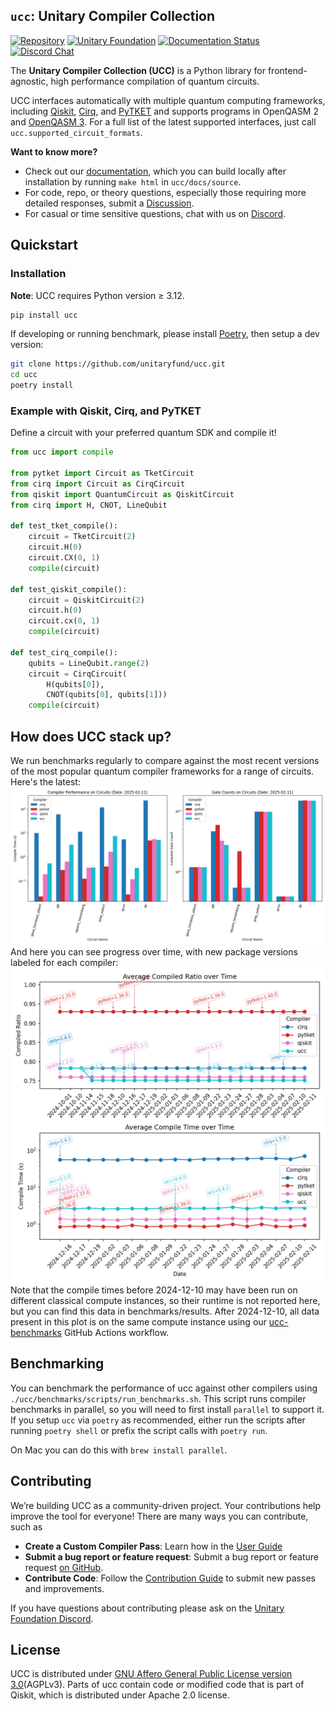 ## `ucc`: Unitary Compiler Collection

[![Repository](https://img.shields.io/badge/GitHub-5C5C5C.svg?logo=github)](https://github.com/unitaryfund/ucc)
[![Unitary Foundation](https://img.shields.io/badge/Supported%20By-Unitary%20Foundation-FFFF00.svg)](https://unitary.foundation)
[![Documentation Status](https://readthedocs.org/projects/ucc/badge/?version=latest)](https://ucc.readthedocs.io/en/latest/?badge=latest)
[![Discord Chat](https://img.shields.io/badge/dynamic/json?color=blue&label=Discord&query=approximate_presence_count&suffix=%20online.&url=https%3A%2F%2Fdiscord.com%2Fapi%2Finvites%2FJqVGmpkP96%3Fwith_counts%3Dtrue)](http://discord.unitary.foundation)


The **Unitary Compiler Collection (UCC)** is a Python library for frontend-agnostic, high performance compilation of quantum circuits.

UCC interfaces automatically with multiple quantum computing frameworks, including [Qiskit](https://github.com/Qiskit/qiskit), [Cirq](https://github.com/quantumlib/Cirq), and [PyTKET](https://github.com/CQCL/tket) and supports programs in OpenQASM 2 and [OpenQASM 3](https://openqasm.com/). For a full list of the latest supported interfaces, just call `ucc.supported_circuit_formats`.


**Want to know more?**
- Check out our [documentation](https://ucc.readthedocs.io/en/latest/), which you can build locally after installation by running `make html` in `ucc/docs/source`.
- For code, repo, or theory questions, especially those requiring more detailed responses, submit a [Discussion](https://github.com/unitaryfund/ucc/discussions).
- For casual or time sensitive questions, chat with us on [Discord](http://discord.unitary.foundation).

## Quickstart

### Installation

**Note**: UCC requires Python version ≥ 3.12.

```bash
pip install ucc
```

If developing or running benchmark, please install [Poetry](https://python-poetry.org/), then setup a dev version:

```bash
git clone https://github.com/unitaryfund/ucc.git
cd ucc
poetry install
```

### Example with Qiskit, Cirq, and PyTKET

Define a circuit with your preferred quantum SDK and compile it!

```python
from ucc import compile

from pytket import Circuit as TketCircuit
from cirq import Circuit as CirqCircuit
from qiskit import QuantumCircuit as QiskitCircuit
from cirq import H, CNOT, LineQubit

def test_tket_compile():
    circuit = TketCircuit(2)
    circuit.H(0)
    circuit.CX(0, 1)
    compile(circuit)

def test_qiskit_compile():
    circuit = QiskitCircuit(2)
    circuit.h(0)
    circuit.cx(0, 1)
    compile(circuit)

def test_cirq_compile():
    qubits = LineQubit.range(2)
    circuit = CirqCircuit(
        H(qubits[0]),
        CNOT(qubits[0], qubits[1]))
    compile(circuit)
```
<!-- start-how-does-ucc-stack-up -->
## How does UCC stack up?

We run benchmarks regularly to compare against the most recent versions of the most popular quantum compiler frameworks for a range of circuits. Here's the latest:
![alt text](benchmarks/latest_compiler_benchmarks_by_circuit.png)
And here you can see progress over time, with new package versions labeled for each compiler:
![alt text](benchmarks/avg_compiler_benchmarks_over_time.png)
Note that the compile times before 2024-12-10 may have been run on different classical compute instances, so their runtime is not reported here, but you can find this data in benchmarks/results.
After 2024-12-10, all data present in this plot is on the same compute instance using our [ucc-benchmarks](https://github.com/unitaryfund/ucc/blob/main/.github/workflows/ucc-benchmarks.yml) GitHub Actions workflow.
<!-- end-how-does-ucc-stack-up -->

## Benchmarking

You can benchmark the performance of ucc against other compilers using `./ucc/benchmarks/scripts/run_benchmarks.sh`. This script runs compiler benchmarks in parallel, so you will need to first install `parallel` to support it. If you setup `ucc` via `poetry` as recommended, either run the scripts after running `poetry shell` or prefix the script calls with `poetry run`.

On Mac you can do this with `brew install parallel`.

## Contributing

We’re building UCC as a community-driven project.
Your contributions help improve the tool for everyone!
There are many ways you can contribute, such as

- **Create a Custom Compiler Pass**: Learn how in the [User Guide](https://ucc.readthedocs.io/en/latest/user_guide.html)
- **Submit a bug report or feature request**: Submit a bug report or feature request [on GitHub](https://github.com/unitaryfund/ucc/issues/new/choose).
- **Contribute Code**: Follow the [Contribution Guide](https://ucc.readthedocs.io/en/latest/contributing.html) to submit new passes and improvements.

If you have questions about contributing please ask on the [Unitary Foundation Discord](http://discord.unitary.foundation).

## License

UCC is distributed under [GNU Affero General Public License version 3.0](https://www.gnu.org/licenses/agpl-3.0.en.html)(AGPLv3).
Parts of ucc contain code or modified code that is part of Qiskit, which is distributed under Apache 2.0 license.
